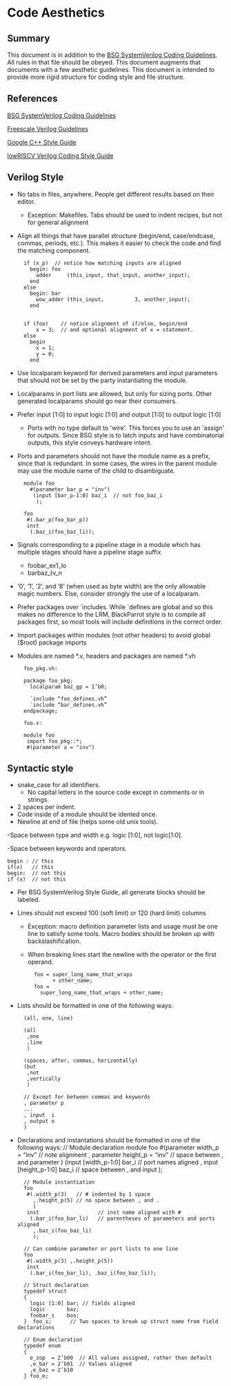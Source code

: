 # Code Aesthetics
## Summary
This document is in addition to the [BSG SystemVerilog Coding Guidelines](https://docs.google.com/document/d/1xA5XUzBtz_D6aSyIBQUwFk_kSUdckrfxa2uzGjMgmCU). All rules in that file should be obeyed. This document augments that documents with a few aesthetic guidelines.
This document is intended to provide more rigid structure for coding style and file structure.

## References
[BSG SystemVerilog Coding Guidelines](https://docs.google.com/document/d/1xA5XUzBtz_D6aSyIBQUwFk_kSUdckrfxa2uzGjMgmCU)

[Freescale Verilog Guidelines](https://people.ece.cornell.edu/land/courses/ece5760/Verilog/FreescaleVerilog.pdf)

[Google C++ Style Guide](https://google.github.io/styleguide/cppguide.html)

[lowRISCV Verilog Coding Style Guide](https://github.com/lowRISC/style-guides/blob/master/VerilogCodingStyle.md)

## Verilog Style
- No tabs in files, anywhere.  People get different results based on their editor.
    - Exception: Makefiles. Tabs should be used to indent recipes, but not for general alignment
- Align all things that have parallel structure (begin/end, case/endcase, commas, periods, etc.). This makes it easier to check the code and find the matching component.

        if (x_p)  // notice how matching inputs are aligned
          begin: foo
            adder     (this_input, that_input, another_input);
          end
        else
          begin: bar
            wow_adder (this_input,          3, another_input);
          end
    
    
        if (foo)    // notice alignment of if/else, begin/end
            x = 3;  // and optional alignment of x = statement.
        else
          begin
            x = 1;
	    	y = 0;
          end

- Use localparam keyword for derived parameters and input parameters that should not be set by the party instantiating the module.
- Localparams in port lists are allowed, but only for sizing ports. Other generated localparams should go near their consumers.
- Prefer input [1:0] to input logic [1:0] and output [1:0] to output logic [1:0]
    - Ports with no type default to 'wire'. This forces you to use an 'assign' for outputs.  Since BSG style is to latch inputs and have combinatorial outputs, this style conveys hardware intent.
- Ports and parameters should not have the module name as a prefix, since that is redundant. In some cases, the wires in the parent module may use the module name of the child to disambiguate. 

        module foo 
          #(parameter bar_p = "inv")
           (input [bar_p-1:0] baz_i  // not foo_baz_i
            );
    
        foo
         #(.bar_p(foo_bar_p))
         inst
          (.baz_i(foo_baz_li));
- Signals corresponding to a pipeline stage in a module which has multiple stages should have a pipeline stage suffix
    - foobar_ex1_lo
    - barbaz_tv_n
- ‘0’, ‘1’, ‘2’, and ‘8’ (when used as byte width) are the only allowable magic numbers. Else, consider strongly the use of a localparam.
- Prefer packages over \`includes. While \`defines are global and so this makes no difference to the LRM, BlackParrot style is to compile all packages first, so most tools will include definitions in the correct order.
- Import packages within modules (not other headers) to avoid global ($root) package imports
- Modules are named *.v, headers and packages are named *.vh

        foo_pkg.vh:
    
        package foo_pkg;
          localparam baz_gp = 1’b0;
    
          `include “foo_defines.vh”
          `include “bar_defines.vh”
        endpackage;
        
        foo.v:
    
        module foo
         import foo_pkg::*;
         #(parameter a = "inv")

## Syntactic style
- snake_case for all identifiers.
    - No capital letters in the source code except in comments or in strings.
- 2 spaces per indent.
- Code inside of a module should be idented once.
- Newline at end of file (helps some old unix tools).

-Space between type and width e.g. logic [1:0], not logic[1:0].

-Space between keywords and operators.

    begin : // this
    if(x)   // this
    begin:  // not this
    if (x)  // not this

- Per BSG SystemVerilog Style Guide, all generate blocks should be labeled.
- Lines should not exceed 100 (soft limit) or 120 (hard limit) columns
    - Exception: macro definition parameter lists and usage must be one line to satisfy some tools. Macro bodies should be broken up with backslashification.
    - When breaking lines start the newline with the operator or the first operand.

            foo = super_long_name_that_wraps
                  + other_name;
            foo = 
              super_long_name_that_wraps + other_name;

- Lists should be formatted in one of the following ways: 

        (all, one, line)
    
        (all
         ,one
         ,line
         )

        (spaces, after, commas, horizontally)
        (but
         ,not
         ,vertically
         )

        // Except for between commas and keywords
        , parameter p
        ...
        , input  i
        , output o
        )

- Declarations and instantations should be formatted in one of the following ways:
        // Module declaration
        module foo 
         #(parameter width_p    = “inv” // note alignment
           , parameter height_p = “inv” // space between , and parameter
           )
          (input [width_p-1:0]    bar_i // port names aligned
           , input [height_p-1:0] baz_i // space between , and input
           );

        // Module instantiation
        foo 
         #(.width_p(3)   // # indented by 1 space
           ,.height_p(5) // no space between , and .
           )
         inst                   // inst name aligned with #    
          (.bar_i(foo_bar_li)   // parentheses of parameters and ports aligned
           ,.baz_i(foo_baz_li)
           );

        // Can combine parameter or port lists to one line
        foo 
         #(.width_p(3) ,.height_p(5))
         inst                     
          (.bar_i(foo_bar_li), .baz_i(foo_baz_li));

        // Struct declaration
        typedef struct
        {
          logic [1:0] bar; // fields aligned
          logic       baz;
          foobar_s    boo;
        }  foo_s;      // Two spaces to break up struct name from field declarations

        // Enum declaration
        typedef enum
        {
          e_zop  = 2’b00  // All values assigned, rather than default
          ,e_bar = 2’b01  // Values aligned
          ,e_baz = 2’b10
        } foo_e;           
